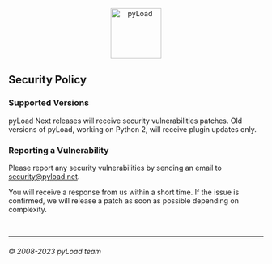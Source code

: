 <p align="center">
  <img src="https://raw.githubusercontent.com/pyload/pyload/main/media/logo.png" alt="pyLoad" height="100" />
</p>

## Security Policy

### Supported Versions

pyLoad Next releases will receive security vulnerabilities patches.
Old versions of pyLoad, working on Python 2, will receive plugin updates only.

### Reporting a Vulnerability

Please report any security vulnerabilities by sending an email to security@pyload.net.

You will receive a response from us within a short time.
If the issue is confirmed, we will release a patch as soon as possible depending on complexity.

<br />

---

###### © 2008-2023 pyLoad team
